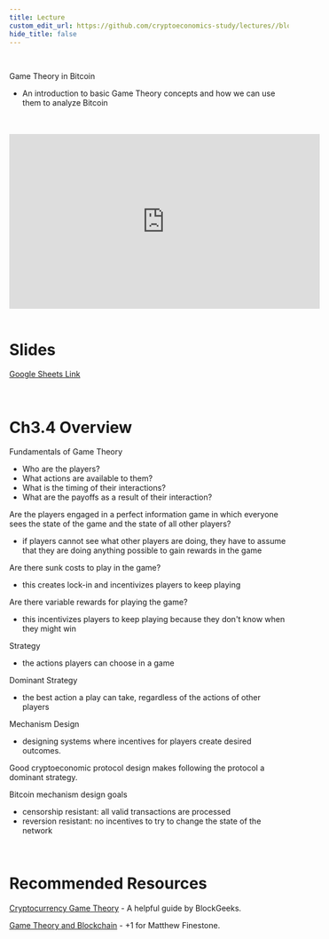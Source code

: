 ```yaml
---
title: Lecture
custom_edit_url: https://github.com/cryptoeconomics-study/lectures//blob/master/ch3/3.4/lecture.md
hide_title: false
---
```

<!-- This file is generated by /website/scripts/sync-util.js - changes will be overwritten! -->

<br />

Game Theory in Bitcoin
- An introduction to basic Game Theory concepts and how we can use them to analyze Bitcoin

<br />
<br />
<iframe
	width="560"
	height="315"
	src="https://youtu.be/IT0HIsf7ilY"
	frameborder="0"
	allow="accelerometer; autoplay; encrypted-media; gyroscope; picture-in-picture"
	allowfullscreen>
</iframe>
<br />
<br />

# Slides

[Google Sheets Link](https://docs.google.com/presentation/d/16kkXHOTIE-1f9_K2jVGhkHdawp_hvxuS86m6xo46fC0/edit#slide=id.g5a34b56300_0_396)

<br />

# Ch3.4 Overview

Fundamentals of Game Theory
- Who are the players?
- What actions are available to them?
- What is the timing of their interactions?
- What are the payoffs as a result of their interaction?

Are the players engaged in a perfect information game in which everyone sees the state of the game and the state of all other players?
- if players cannot see what other players are doing, they have to assume that they are doing anything possible to gain rewards in the game

Are there sunk costs to play in the game?
- this creates lock-in and incentivizes players to keep playing

Are there variable rewards for playing the game?
- this incentivizes players to keep playing because they don't know when they might win

Strategy
- the actions players can choose in a game

Dominant Strategy
- the best action a play can take, regardless of the actions of other players

Mechanism Design
- designing systems where incentives for players create desired outcomes.

Good cryptoeconomic protocol design makes following the protocol a dominant strategy.

Bitcoin mechanism design goals
- censorship resistant: all valid transactions are processed
- reversion resistant: no incentives to try to change the state of the network

<br />

# Recommended Resources

[Cryptocurrency Game Theory](https://blockgeeks.com/guides/cryptocurrency-game-theory/) - A helpful guide by BlockGeeks.

[Game Theory and Blockchain](https://medium.com/@matthewfinestone/game-theory-and-blockchain-db46e67933d7) - +1 for Matthew Finestone.

<br />
